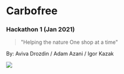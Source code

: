 <h1>Carbofree</h1>
<h3>Hackathon 1 (Jan 2021)</h3>
<blockquote>"Helping the nature One shop at a time"</blockquote>
<p>By: Aviva Drozdin / Adam Azani / Igor Kazak</p>

<img src="https://i.ibb.co/8r82Gym/carbofreepic.png?"></img>
